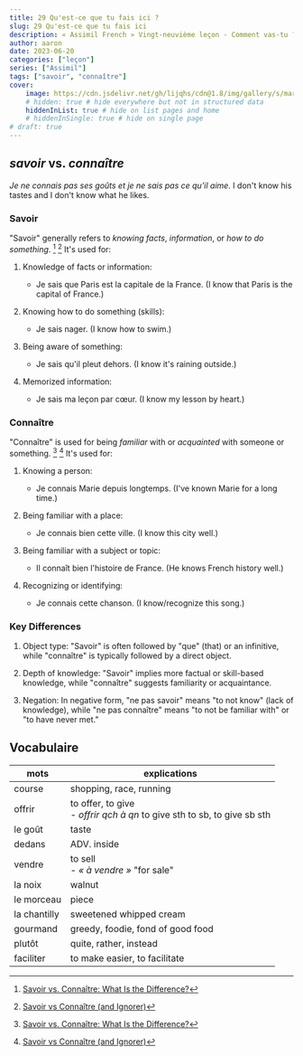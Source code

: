 ```yaml
---
title: 29 Qu'est-ce que tu fais ici ?
slug: 29 Qu'est-ce que tu fais ici
description: « Assimil French » Vingt-neuvième leçon - Comment vas-tu ?
author: aaron
date: 2023-06-20
categories: ["leçon"]
series: ["Assimil"]
tags: ["savoir", "connaître"]
cover: 
    image: https://cdn.jsdelivr.net/gh/lijqhs/cdn@1.8/img/gallery/s/markus-spiske-BTKF6G-O8fU-unsplash.jpg
    # hidden: true # hide everywhere but not in structured data
    hiddenInList: true # hide on list pages and home
    # hiddenInSingle: true # hide on single page
# draft: true
---
```


## *savoir* vs. *connaître* 

*Je ne connais pas ses goûts et je ne sais pas ce qu'il aime.* I don't know his tastes and I don't know what he likes.

### Savoir

"Savoir" generally refers to *knowing facts*, *information*, or *how to do something*. [^1] [^2] It's used for:

1. Knowledge of facts or information:
   - Je sais que Paris est la capitale de la France. (I know that Paris is the capital of France.)

2. Knowing how to do something (skills):
   - Je sais nager. (I know how to swim.)

3. Being aware of something:
   - Je sais qu'il pleut dehors. (I know it's raining outside.)

4. Memorized information:
   - Je sais ma leçon par cœur. (I know my lesson by heart.)

### Connaître

"Connaître" is used for being *familiar* with or *acquainted* with someone or something. [^1] [^2] It's used for:

1. Knowing a person:
   - Je connais Marie depuis longtemps. (I've known Marie for a long time.)

2. Being familiar with a place:
   - Je connais bien cette ville. (I know this city well.)

3. Being familiar with a subject or topic:
   - Il connaît bien l'histoire de France. (He knows French history well.)

4. Recognizing or identifying:
   - Je connais cette chanson. (I know/recognize this song.)

### Key Differences

1. Object type: "Savoir" is often followed by "que" (that) or an infinitive, while "connaître" is typically followed by a direct object.

2. Depth of knowledge: "Savoir" implies more factual or skill-based knowledge, while "connaître" suggests familiarity or acquaintance.

3. Negation: In negative form, "ne pas savoir" means "to not know" (lack of knowledge), while "ne pas connaître" means "to not be familiar with" or "to have never met."

[^1]: [Savoir vs. Connaître: What Is the Difference?](https://www.fluentu.com/blog/french/savoir-vs-connaitre/)
[^2]: [Savoir vs Connaître (and Ignorer)](https://www.lawlessfrench.com/grammar/savoir-vs-connaitre/)

## Vocabulaire

| mots | explications |
| ---- | ---- |
| course | shopping, race, running |
| offrir | to offer, to give <br> - *offrir qch à qn* to give sth to sb, to give sb sth |
| le goût | taste |
| dedans | ADV. inside |
| vendre | to sell <br> - *« à vendre »* "for sale" |
| la noix | walnut |
| le morceau | piece |
| la chantilly | sweetened whipped cream |
| gourmand | greedy, foodie, fond of good food |
| plutôt | quite, rather, instead |
| faciliter | to make easier, to facilitate |